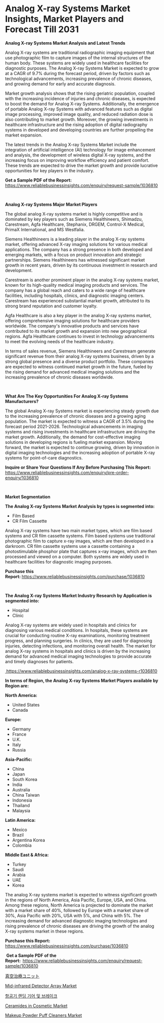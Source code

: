 <p><h1>Analog X-ray Systems Market Insights, Market Players and Forecast Till 2031</h1></p><p><strong>Analog X-ray Systems Market Analysis and Latest Trends</strong></p>
<p><p>Analog X-ray systems are traditional radiographic imaging equipment that use photographic film to capture images of the internal structures of the human body. These systems are widely used in healthcare facilities for diagnostic purposes. The Analog X-ray Systems Market is expected to grow at a CAGR of 9.7% during the forecast period, driven by factors such as technological advancements, increasing prevalence of chronic diseases, and growing demand for early and accurate diagnosis.</p><p>Market growth analysis shows that the rising geriatric population, coupled with the increasing incidence of injuries and chronic diseases, is expected to boost the demand for Analog X-ray Systems. Additionally, the emergence of portable Analog X-ray Systems with advanced features such as digital image processing, improved image quality, and reduced radiation dose is also contributing to market growth. Moreover, the growing investments in healthcare infrastructure and the rising adoption of digital radiography systems in developed and developing countries are further propelling the market expansion.</p><p>The latest trends in the Analog X-ray Systems Market include the integration of artificial intelligence (AI) technology for image enhancement and analysis, the development of wireless digital X-ray systems, and the increasing focus on improving workflow efficiency and patient comfort. These trends are expected to drive the market growth and provide lucrative opportunities for key players in the industry.</p></p>
<p><strong>Get a Sample PDF of the Report:&nbsp;</strong> <a href="https://www.reliablebusinessinsights.com/enquiry/request-sample/1036810">https://www.reliablebusinessinsights.com/enquiry/request-sample/1036810</a></p>
<p>&nbsp;</p>
<p><strong>Analog X-ray Systems Major Market Players</strong></p>
<p><p>The global analog X-ray systems market is highly competitive and is dominated by key players such as Siemens Healthineers, Shimadzu, Carestream, Agfa Healthcare, Stephanix, DRGEM, Control-X Medical, PrimaX International, and MS Westfalia.</p><p>Siemens Healthineers is a leading player in the analog X-ray systems market, offering advanced X-ray imaging solutions for various medical applications. The company has a strong presence in both developed and emerging markets, with a focus on product innovation and strategic partnerships. Siemens Healthineers has witnessed significant market growth in recent years, driven by its continuous investment in research and development.</p><p>Carestream is another prominent player in the analog X-ray systems market, known for its high-quality medical imaging products and services. The company has a global reach and caters to a wide range of healthcare facilities, including hospitals, clinics, and diagnostic imaging centers. Carestream has experienced substantial market growth, attributed to its strong brand reputation and customer loyalty.</p><p>Agfa Healthcare is also a key player in the analog X-ray systems market, offering comprehensive imaging solutions for healthcare providers worldwide. The company's innovative products and services have contributed to its market growth and expansion into new geographical regions. Agfa Healthcare continues to invest in technology advancements to meet the evolving needs of the healthcare industry.</p><p>In terms of sales revenue, Siemens Healthineers and Carestream generate significant revenue from their analog X-ray systems business, driven by a strong global presence and a diverse product portfolio. These companies are expected to witness continued market growth in the future, fueled by the rising demand for advanced medical imaging solutions and the increasing prevalence of chronic diseases worldwide.</p></p>
<p>&nbsp;</p>
<p><strong>What Are The Key Opportunities For Analog X-ray Systems Manufacturers?</strong></p>
<p><p>The global Analog X-ray Systems market is experiencing steady growth due to the increasing prevalence of chronic diseases and a growing aging population. The market is expected to witness a CAGR of 3.5% during the forecast period 2021-2026. Technological advancements in imaging systems and rising investments in healthcare infrastructure are driving the market growth. Additionally, the demand for cost-effective imaging solutions in developing regions is fueling market expansion. Moving forward, the market is expected to continue growing, driven by innovation in digital imaging technologies and the increasing adoption of portable X-ray systems for point-of-care diagnostics.</p></p>
<p><strong>Inquire or Share Your Questions If Any Before Purchasing This Report:</strong> <a href="https://www.reliablebusinessinsights.com/enquiry/pre-order-enquiry/1036810">https://www.reliablebusinessinsights.com/enquiry/pre-order-enquiry/1036810</a></p>
<p>&nbsp;</p>
<p><strong>Market Segmentation</strong></p>
<p><strong>The Analog X-ray Systems Market Analysis by types is segmented into:</strong></p>
<p><ul><li>Film Based</li><li>CR Film Cassette</li></ul></p>
<p><p>Analog X-ray systems have two main market types, which are film based systems and CR film cassette systems. Film based systems use traditional photographic film to capture x-ray images, which are then developed in a darkroom. CR film cassette systems use a cassette containing a photostimulable phosphor plate that captures x-ray images, which are then processed and viewed on a computer. Both systems are widely used in healthcare facilities for diagnostic imaging purposes.</p></p>
<p><strong>Purchase this Report:&nbsp;</strong><a href="https://www.reliablebusinessinsights.com/purchase/1036810">https://www.reliablebusinessinsights.com/purchase/1036810</a></p>
<p>&nbsp;</p>
<p><strong>The Analog X-ray Systems Market Industry Research by Application is segmented into:</strong></p>
<p><ul><li>Hospital</li><li>Clinic</li></ul></p>
<p><p>Analog X-ray systems are widely used in hospitals and clinics for diagnosing various medical conditions. In hospitals, these systems are crucial for conducting routine X-ray examinations, monitoring treatment progress, and planning surgeries. In clinics, they are used for diagnosing injuries, detecting infections, and monitoring overall health. The market for analog X-ray systems in hospitals and clinics is driven by the increasing demand for advanced medical imaging technologies to provide accurate and timely diagnoses for patients.</p></p>
<p><a href="https://www.reliablebusinessinsights.com/analog-x-ray-systems-r1036810">&nbsp;https://www.reliablebusinessinsights.com/analog-x-ray-systems-r1036810</a></p>
<p><strong>In terms of Region, the Analog X-ray Systems Market Players available by Region are:</strong></p>
<p>
    <p> <strong> North America: </strong>
        <ul>
            <li>United States</li>
            <li>Canada</li>
        </ul>
        </p> 
    <p> <strong> Europe: </strong>
        <ul>
            <li>Germany</li>
            <li>France</li>
            <li>U.K.</li>
            <li>Italy</li>
            <li>Russia</li>
        </ul>
        </p> 
    <p> <strong> Asia-Pacific: </strong>
        <ul>
            <li>China</li>
            <li>Japan</li>
            <li>South Korea</li>
            <li>India</li>
            <li>Australia</li>
            <li>China Taiwan</li>
            <li>Indonesia</li>
            <li>Thailand</li>
            <li>Malaysia</li>
        </ul>
        </p> 
    <p> <strong> Latin America: </strong>
        <ul>
            <li>Mexico</li>
            <li>Brazil</li>
            <li>Argentina Korea</li>
            <li>Colombia</li>
        </ul>
        </p> 
    <p> <strong> Middle East & Africa: </strong>
        <ul>
            <li>Turkey</li>
            <li>Saudi</li>
            <li>Arabia</li>
            <li>UAE</li>
            <li>Korea</li>
        </ul>
    </p>
    </p>
<p><p>The analog X-ray systems market is expected to witness significant growth in the regions of North America, Asia Pacific, Europe, USA, and China. Among these regions, North America is projected to dominate the market with a market share of 40%, followed by Europe with a market share of 30%, Asia Pacific with 20%, USA with 5%, and China with 5%. The increasing demand for advanced diagnostic imaging technologies and rising prevalence of chronic diseases are driving the growth of the analog X-ray systems market in these regions.</p></p>
<p><strong>Purchase this Report: </strong><a href="https://www.reliablebusinessinsights.com/purchase/1036810">https://www.reliablebusinessinsights.com/purchase/1036810</a></p>
<p>&nbsp;<strong>Get a Sample PDF of the Report:&nbsp;&nbsp;</strong><a href="https://www.reliablebusinessinsights.com/enquiry/request-sample/1036810">https://www.reliablebusinessinsights.com/enquiry/request-sample/1036810</a></p>
<p><strong></strong></p>
<p><p><a href="https://github.com/KenyonJohns/Market-Research-Report-List-1/blob/main/535528087998.md">真空治療ユニット</a></p><p><a href="https://github.com/nicholepatriciadoylenwnrjr0/Market-Research-Report-List-2/blob/main/mid-infrared-detector-array-market.md">Mid-infrared Detector Array Market</a></p><p><a href="https://github.com/DavidRobb19/Market-Research-Report-List-1/blob/main/756267480876.md">항공기 랜딩 기어 및 브레이크</a></p><p><a href="https://github.com/gamblestampleyjenny50m5sl6/Market-Research-Report-List-2/blob/main/ceramides-in-cosmetic-market.md">Ceramides in Cosmetic Market</a></p><p><a href="https://issuu.com/reportprime-2/docs/makeup-powder-puff-cleaners-market-size-2030.pptx">Makeup Powder Puff Cleaners Market</a></p></p>
